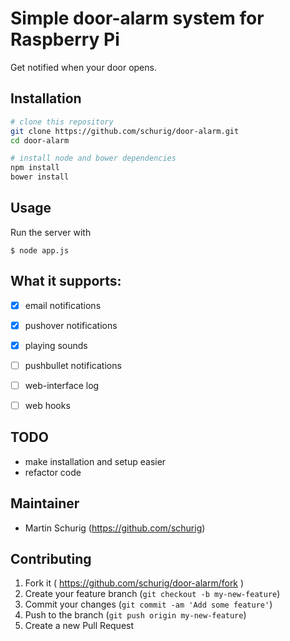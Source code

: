 # Simple door-alarm system for Raspberry Pi

Get notified when your door opens.

## Installation

```bash
# clone this repository
git clone https://github.com/schurig/door-alarm.git
cd door-alarm

# install node and bower dependencies
npm install
bower install
```


## Usage

Run the server with

    $ node app.js


## What it supports:

- [x] email notifications
- [x] pushover notifications
- [x] playing sounds
- [ ] pushbullet notifications
- [ ] web-interface log
- [ ] web hooks


## TODO

* make installation and setup easier
* refactor code


## Maintainer

* Martin Schurig (https://github.com/schurig)


## Contributing

1. Fork it ( https://github.com/schurig/door-alarm/fork )
2. Create your feature branch (`git checkout -b my-new-feature`)
3. Commit your changes (`git commit -am 'Add some feature'`)
4. Push to the branch (`git push origin my-new-feature`)
5. Create a new Pull Request
